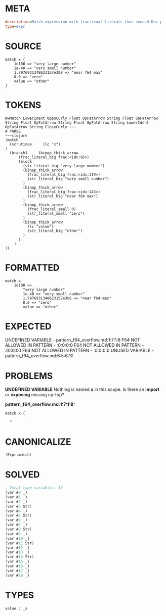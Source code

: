 # META
~~~ini
description=Match expression with fractional literals that exceed Dec precision
type=expr
~~~
# SOURCE
~~~roc
match x {
    1e100 => "very large number"
    1e-40 => "very small number"
    1.7976931348623157e308 => "near f64 max"
    0.0 => "zero"
    value => "other"
}
~~~
# TOKENS
~~~text
KwMatch LowerIdent OpenCurly Float OpFatArrow String Float OpFatArrow String Float OpFatArrow String Float OpFatArrow String LowerIdent OpFatArrow String CloseCurly ~~~
# PARSE
~~~clojure
(match
  (scrutinee     (lc "x")
)
  (branch1     (binop_thick_arrow
      (frac_literal_big frac:<idx:95>)
      (block
        (str_literal_big "very large number")
        (binop_thick_arrow
          (frac_literal_big frac:<idx:119>)
          (str_literal_big "very small number")
        )
        (binop_thick_arrow
          (frac_literal_big frac:<idx:143>)
          (str_literal_big "near f64 max")
        )
        (binop_thick_arrow
          (frac_literal_small 0)
          (str_literal_small "zero")
        )
        (binop_thick_arrow
          (lc "value")
          (str_literal_big "other")
        )
      )
    )
))
~~~
# FORMATTED
~~~roc
match x
	1e100 => 
		"very large number"
		1e-40 => "very small number"
		1.7976931348623157e308 => "near f64 max"
		0.0 => "zero"
		value => "other"
~~~
# EXPECTED
UNDEFINED VARIABLE - pattern_f64_overflow.md:1:7:1:8
F64 NOT ALLOWED IN PATTERN - :0:0:0:0
F64 NOT ALLOWED IN PATTERN - :0:0:0:0
F64 NOT ALLOWED IN PATTERN - :0:0:0:0
UNUSED VARIABLE - pattern_f64_overflow.md:6:5:6:10
# PROBLEMS
**UNDEFINED VARIABLE**
Nothing is named **x** in this scope.
Is there an **import** or **exposing** missing up-top?

**pattern_f64_overflow.md:1:7:1:8:**
```roc
match x {
```
      ^


# CANONICALIZE
~~~clojure
(Expr.match)
~~~
# SOLVED
~~~clojure
; Total type variables: 19
(var #0 _)
(var #1 _)
(var #2 _)
(var #3 Str)
(var #4 _)
(var #5 Str)
(var #6 _)
(var #7 _)
(var #8 Str)
(var #9 _)
(var #10 _)
(var #11 Str)
(var #12 _)
(var #13 _)
(var #14 Str)
(var #15 _)
(var #16 _)
(var #17 _)
(var #18 _)
~~~
# TYPES
~~~roc
value : _a
~~~
